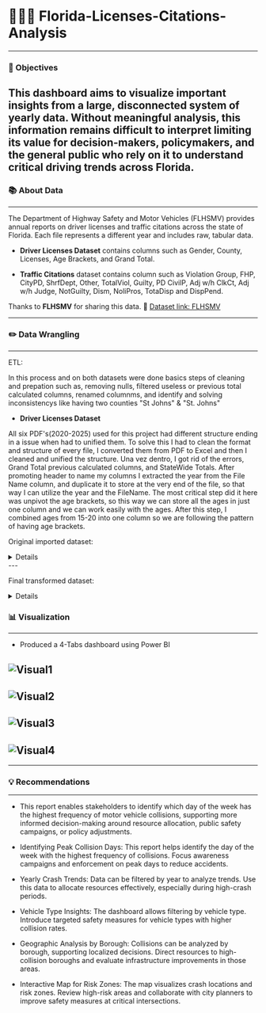 # 🚦🚗📄 Florida-Licenses-Citations-Analysis

---

### 🎯 Objectives

This dashboard aims to visualize important insights from a large, disconnected system of yearly data. Without meaningful analysis, this information remains difficult to interpret limiting its value for decision-makers, policymakers, and the general public 
who rely on it to understand critical driving trends across Florida.
---

### 📚 About Data  
--- 
The Department of Highway Safety and Motor Vehicles (FLHSMV) provides annual reports on driver licenses and traffic citations across the state of Florida. Each file represents a different year and includes raw, tabular data. 

- **Driver Licenses Dataset** contains columns such as Gender, County, Licenses, Age Brackets, and Grand Total. 

- **Traffic Citations** dataset contains column such as Violation Group, FHP, CityPD, ShrfDept, Other, TotalViol, Guilty, PD CivilP, Adj w/h ClkCt, Adj w/h Judge, NotGuilty, Dism, NoliPros, TotaDisp and DispPend. 

Thanks to **FLHSMV** for sharing this data.
📍 [Dataset link: FLHSMV](https://www.flhsmv.gov/resources/driver-and-vehicle-reports/vehicle-and-vessel-reports-and-statistics/)

---

### ✏️ Data Wrangling 

---

ETL:

In this process and on both datasets were done basics steps of cleaning and prepation such as, removing nulls, filtered useless or previous total calculated columns, renamed columnms, and identify and solving inconsistencys like having two counties "St Johns" & "St. Johns"

- **Driver Licenses Dataset**

All six PDF's(2020-2025) used for this project had different structure ending in a issue when had to unified them. To solve this I had to clean the format and structure of every file, I converted them from PDF to Excel and then I cleaned and unified the structure.
Una vez dentro, I got rid of the errors, Grand Total previous calculated columns, and StateWide Totals. After promoting header to name my columns I extracted the year from the File Name column, and duplicate it to store at the very end of the file, so that way I can utilize the year and the FileName. The most critical step did it here was unpivot the age brackets, so this way we can store all the ages in just one column and we can work easily with the ages. After this step, I combined ages from 15-20 into one column so we are following the pattern of having age brackets. 

Original imported dataset:
<details>
<img width="1759" height="934" alt="image" src="https://github.com/user-attachments/assets/97d2ee3b-8748-4aab-b762-dc2ed5135efb" />
<img width="1762" height="971" alt="image" src="https://github.com/user-attachments/assets/cbd49be4-f05c-4b38-b6e2-60125887dfcb" />
<img width="1765" height="977" alt="image" src="https://github.com/user-attachments/assets/6058ce08-a7c6-4186-b281-9e76a13651a9" />
</details>
---

Final transformed dataset:

<details>
<img width="1759" height="973" alt="image" src="https://github.com/user-attachments/assets/540962de-9ad7-4142-8fc7-0940ea3eff65" />
</details>


### 📊 Visualization
---

- Produced a 4-Tabs dashboard using Power BI
  
![Visual1](https://github.com/user-attachments/assets/098cb444-0e96-413d-9d76-7bb4f5b11ae4)
---
![Visual2](https://github.com/user-attachments/assets/23ffee15-09e0-4ad7-83f6-b983a0783986)
---
![Visual3](https://github.com/user-attachments/assets/6a8ccdd0-0621-4562-9775-83e8d42da898)
---
![Visual4](https://github.com/user-attachments/assets/ca7972b2-dceb-426a-ba06-cae7d0ef5161)
---




---

### 💡 Recommendations
---
 
- This report enables stakeholders to identify which day of the week has the highest frequency of motor vehicle collisions, supporting more informed decision-making around resource allocation, public safety campaigns, or policy adjustments.
- Identifying Peak Collision Days: This report helps identify the day of the week with the highest frequency of collisions. Focus awareness campaigns and enforcement on peak days to reduce accidents.

- Yearly Crash Trends: Data can be filtered by year to analyze trends. Use this data to allocate resources effectively, especially during high-crash periods.

- Vehicle Type Insights: The dashboard allows filtering by vehicle type. Introduce targeted safety measures for vehicle types with higher collision rates.

- Geographic Analysis by Borough: Collisions can be analyzed by borough, supporting localized decisions. Direct resources to high-collision boroughs and evaluate infrastructure improvements in those areas.

- Interactive Map for Risk Zones: The map visualizes crash locations and risk zones. Review high-risk areas and collaborate with city planners to improve safety measures at critical intersections.
